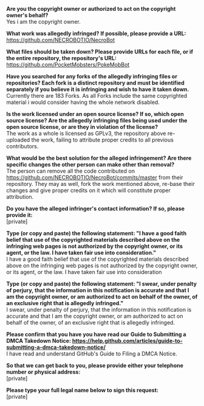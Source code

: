 **Are you the copyright owner or authorized to act on the copyright owner's behalf?**  
Yes i am the copyright owner.

**What work was allegedly infringed? If possible, please provide a URL:**  
https://github.com/NECROBOTIO/NecroBot

**What files should be taken down? Please provide URLs for each file, or if the entire repository, the repository's URL:**  
https://github.com/PocketMobsters/PokeMobBot

**Have you searched for any forks of the allegedly infringing files or repositories? Each fork is a distinct repository and must be identified separately if you believe it is infringing and wish to have it taken down.**  
Currently there are 183 Forks. As all Forks include the same copyrighted material i would consider having the whole network disabled.

**Is the work licensed under an open source license? If so, which open source license? Are the allegedly infringing files being used under the open source license, or are they in violation of the license?**  
The work as a whole is licensed as GPLv3, the repository above re-uploaded the work, failing to attribute proper credits to all previous contributors.

**What would be the best solution for the alleged infringement? Are there specific changes the other person can make other than removal?**  
The person can remove all the code contributed on https://github.com/NECROBOTIO/NecroBot/commits/master from their repository. They may as well, fork the work mentioned above, re-base their changes and give proper credits on it which will constitute proper attribution.

**Do you have the alleged infringer's contact information? If so, please provide it:**  
[private]

**Type (or copy and paste) the following statement: "I have a good faith belief that use of the copyrighted materials described above on the infringing web pages is not authorized by the copyright owner, or its agent, or the law. I have taken fair use into consideration."**  
I have a good faith belief that use of the copyrighted materials described above on the infringing web pages is not authorized by the copyright owner, or its agent, or the law. I have taken fair use into consideration

**Type (or copy and paste) the following statement: "I swear, under penalty of perjury, that the information in this notification is accurate and that I am the copyright owner, or am authorized to act on behalf of the owner, of an exclusive right that is allegedly infringed."**  
I swear, under penalty of perjury, that the information in this notification is accurate and that I am the copyright owner, or am authorized to act on behalf of the owner, of an exclusive right that is allegedly infringed.

**Please confirm that you have you have read our Guide to Submitting a DMCA Takedown Notice: https://help.github.com/articles/guide-to-submitting-a-dmca-takedown-notice/**  
I have read and understand GitHub's Guide to Filing a DMCA Notice.

**So that we can get back to you, please provide either your telephone number or physical address:**  
[private]

**Please type your full legal name below to sign this request:**  
[private]
